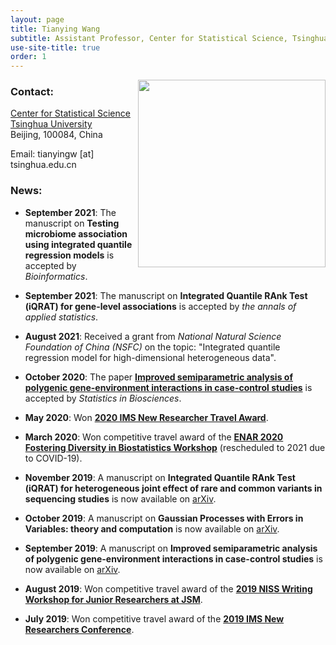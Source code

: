 ```yaml
---
layout: page
title: Tianying Wang
subtitle: Assistant Professor, Center for Statistical Science, Tsinghua University
use-site-title: true
order: 1
---
```

<img align="right" src="/img/file-1.jpeg" alt="" width="300">


### Contact:
[Center for Statistical Science](http://www.stat.tsinghua.edu.cn/about/)  
[Tsinghua University](https://www.tsinghua.edu.cn/)   
Beijing, 100084, China   

Email: tianyingw [at] tsinghua.edu.cn

### News:
- **September 2021**: The manuscript on **Testing microbiome association using integrated quantile regression models** is accepted by _Bioinformatics_.

- **September 2021**: The manuscript on **Integrated Quantile RAnk Test (iQRAT) for gene-level associations** is accepted by _the annals of applied statistics_.

- **August 2021**: Received a grant from _National Natural Science Foundation of China (NSFC)_ on the topic: "Integrated quantile regression model for high-dimensional heterogeneous data". 

- **October 2020**: The paper [**Improved semiparametric analysis of polygenic gene-environment interactions in case-control studies**](https://doi.org/10.1007/s12561-020-09298-9) is accepted by _Statistics in Biosciences_.

- **May 2020**: Won **[2020 IMS New Researcher Travel Award](https://imstat.org/2020/07/16/ims-announces-travel-award-winners-2020/)**.

- **March 2020**: Won competitive travel award of the **[ENAR 2020 Fostering Diversity in Biostatistics Workshop](https://www.enar.org/meetings/FosteringDiversity/)** (rescheduled to 2021 due to COVID-19).

- **November 2019**: A manuscript on **Integrated Quantile RAnk Test (iQRAT) for heterogeneous joint effect of rare and common variants in sequencing studies** is now available on [arXiv](https://arxiv.org/abs/1910.10102).

- **October 2019**: A manuscript on **Gaussian Processes with Errors in Variables: theory and computation** is now available on [arXiv](https://arxiv.org/abs/1910.06235).

- **September 2019**: A manuscript on **Improved semiparametric analysis of polygenic gene-environment interactions in case-control studies** is now available on [arXiv](https://arxiv.org/abs/1909.07501).

- **August 2019**: Won competitive travel award of the **[2019 NISS Writing Workshop for Junior Researchers at JSM](https://www.niss.org/events/2019-niss-writing-workshop-junior-researchers-jsm)**.

- **July 2019**: Won competitive travel award of the **[2019 IMS New Researchers Conference](https://imstat.org/meetings-calendar/21st-meeting-of-new-researchers-in-statistics-and-probability/)**.
